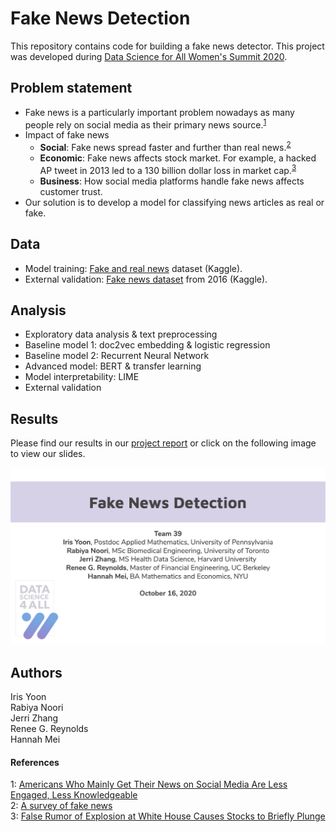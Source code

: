 # Fake News Detection
This repository contains code for building a fake news detector. This project was developed during <a href="https://www.correlation-one.com/ds4a">Data Science for All Women's Summit 2020</a>.

## Problem statement
* Fake news is a particularly important problem nowadays as many people rely on social media as their primary news source.<sup>[1](#footnote1)</sup>
* Impact of fake news
	* **Social**: Fake news spread faster and further than real news.<sup>[2](#footnote2)</sup>
	* **Economic**: Fake news affects stock market. For example, a hacked AP tweet in 2013 led to a 130 billion dollar loss in market cap.<sup>[3](#footnote3)</sup> 
	* **Business**: How social media platforms handle fake news affects customer trust. 
* Our solution is to develop a model for classifying news articles as real or fake. 

## Data
* Model training: <a href="https://www.kaggle.com/clmentbisaillon/fake-and-real-news-dataset"> Fake and real news</a> dataset (Kaggle).
* External validation: <a href="https://www.kaggle.com/mrisdal/fake-news">Fake news dataset</a> from 2016 (Kaggle).

## Analysis
* Exploratory data analysis & text preprocessing 
* Baseline model 1: doc2vec embedding & logistic regression 
* Baseline model 2: Recurrent Neural Network
* Advanced model: BERT & transfer learning
* Model interpretability: LIME 
* External validation

## Results

Please find our results in our [project report](report/final_report.pdf) or click on the following image to view our slides.

[![slides](images/slide.png)](https://onedrive.live.com/View.aspx?resid=807ED3EB316AB323!1656&wdSlideId=256&wdModeSwitchTime=1603933074942&authkey=!AH3L-XXdyE_vaz4)

## Authors
Iris Yoon  
Rabiya Noori  
Jerri Zhang  
Renee G. Reynolds  
Hannah Mei

#### References
<a name="footnote1">1</a>: <a href="https://www.journalism.org/2020/07/30/americans-who-mainly-get-their-news-on-social-media-are-less-engaged-less-knowledgeable/"> Americans Who Mainly Get Their News on Social Media Are Less Engaged, Less Knowledgeable</a>  
<a name="footnote2">2</a>: <a href="https://arxiv.org/abs/1812.00315">A survey of fake news</a>  
<a name="footnote3">3</a>: <a href="https://www.cnbc.com/id/100646197">False Rumor of Explosion at White House Causes Stocks to Briefly Plunge</a>
